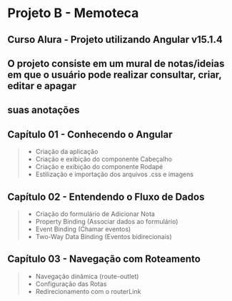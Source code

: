 # Projeto B - Memoteca

## Curso Alura - Projeto utilizando Angular v15.1.4
## O projeto consiste em um mural de notas/ideias em que o usuário pode realizar consultar, criar, editar e apagar
## suas anotações

## Capítulo 01 - Conhecendo o Angular
> * Criação da aplicação
> * Criação e exibição do componente Cabeçalho
> * Criação e exibição do componente Rodapé
> * Estilização e importação dos arquivos .css e imagens

## Capítulo 02 - Entendendo o Fluxo de Dados
> * Criação do formulário de Adicionar Nota
> * Property Binding (Associar dados ao formulário)
> * Event Binding (Chamar eventos)
> * Two-Way Data Binding (Eventos bidirecionais)

## Capítulo 03 - Navegação com Roteamento
> * Navegação dinâmica (route-outlet)
> * Configuração das Rotas
> * Redirecionamento com o routerLink
